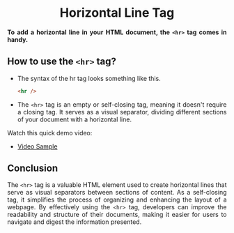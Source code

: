 <style>
  body {
    text-align: justify;
  }
</style>

<h1 style="text-align: center;">Horizontal Line Tag</h1>

<b>To add a horizontal line in your HTML document, the `<hr>` tag comes in handy.</b>

## How to use the `<hr>` tag?

- The syntax of the hr tag looks something like this.

  ```html
  <hr />
  ```

- The `<hr>` tag is an empty or self-closing tag, meaning it doesn't require a closing tag. It serves as a visual separator, dividing different sections of your document with a horizontal line.

Watch this quick demo video:

- [Video Sample](./assets/hr.mp4)

## Conclusion

The `<hr>` tag is a valuable HTML element used to create horizontal lines that serve as visual separators between sections of content. As a self-closing tag, it simplifies the process of organizing and enhancing the layout of a webpage. By effectively using the `<hr>` tag, developers can improve the readability and structure of their documents, making it easier for users to navigate and digest the information presented.
